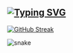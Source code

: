 <a href="https://git.io/typing-svg"><img src="https://readme-typing-svg.demolab.com?font=Roboto&duration=4000&pause=1000&color=F7F7F7&center=true&width=435&lines=Hi+there+%F0%9F%91%8B;I'm+Gabriel+Chedid" alt="Typing SVG" /></a>
----

<a href="https://git.io/streak-stats" ><img align="center" src="https://streak-stats.demolab.com?user=w7b&theme=dark&border_radius=7&short_numbers=true&date_format=M%20j%5B%2C%20Y%5D&card_width=595&ring=BEBEBE" alt="GitHub Streak" /></a>

<picture>
  <source
    media="(prefers-color-scheme: dark)"
    srcset="https://raw.githubusercontent.com/w7b/w7b/output/github-contribution-grid-snake-dark.svg"
  />
  <source
    media="(prefers-color-scheme: light)"
    srcset="https://raw.githubusercontent.com/w7b/w7b/output/github-contribution-grid-snake.svg"
  />
  <img
    alt="snake"
    src="https://raw.githubusercontent.com/w7b/w7b/output/github-contribution-grid-snake.svg"
  />
</picture>
